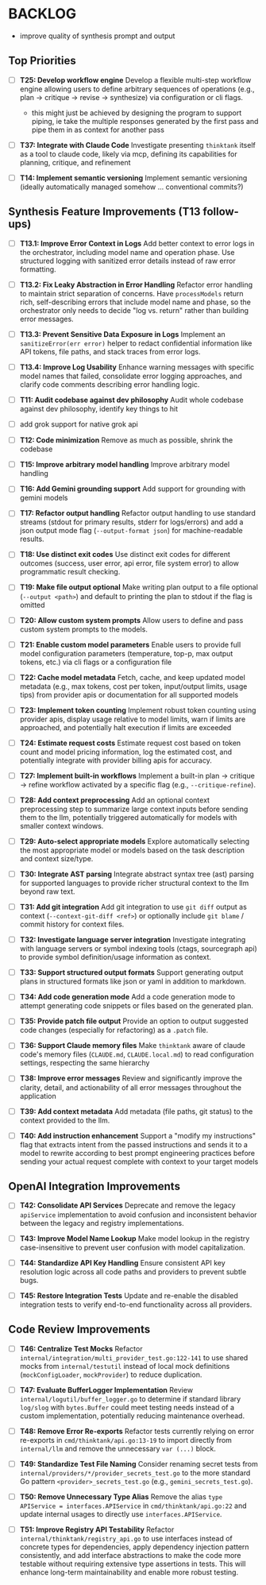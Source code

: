 # BACKLOG

- improve quality of synthesis prompt and output

## Top Priorities

- [ ] **T25: Develop workflow engine**
  Develop a flexible multi-step workflow engine allowing users to define arbitrary sequences of operations (e.g., plan -> critique -> revise -> synthesize) via configuration or cli flags.
  * this might just be achieved by designing the program to support piping, ie take the multiple responses generated by the first pass and pipe them in as context for another pass

- [ ] **T37: Integrate with Claude Code**
  Investigate presenting `thinktank` itself as a tool to claude code, likely via mcp, defining its capabilities for planning, critique, and refinement

- [ ] **T14: Implement semantic versioning**
  Implement semantic versioning (ideally automatically managed somehow ... conventional commits?)

## Synthesis Feature Improvements (T13 follow-ups)

- [ ] **T13.1: Improve Error Context in Logs**
  Add better context to error logs in the orchestrator, including model name and operation phase. Use structured logging with sanitized error details instead of raw error formatting.

- [ ] **T13.2: Fix Leaky Abstraction in Error Handling**
  Refactor error handling to maintain strict separation of concerns. Have `processModels` return rich, self-describing errors that include model name and phase, so the orchestrator only needs to decide "log vs. return" rather than building error messages.

- [ ] **T13.3: Prevent Sensitive Data Exposure in Logs**
  Implement an `sanitizeError(err error)` helper to redact confidential information like API tokens, file paths, and stack traces from error logs.

- [ ] **T13.4: Improve Log Usability**
  Enhance warning messages with specific model names that failed, consolidate error logging approaches, and clarify code comments describing error handling logic.

- [ ] **T11: Audit codebase against dev philosophy**
  Audit whole codebase against dev philosophy, identify key things to hit

- [ ] add grok support for native grok api

- [ ] **T12: Code minimization**
  Remove as much as possible, shrink the codebase

- [ ] **T15: Improve arbitrary model handling**
  Improve arbitrary model handling

- [ ] **T16: Add Gemini grounding support**
  Add support for grounding with gemini models

- [ ] **T17: Refactor output handling**
  Refactor output handling to use standard streams (stdout for primary results, stderr for logs/errors) and add a json output mode flag (`--output-format json`) for machine-readable results.

- [ ] **T18: Use distinct exit codes**
  Use distinct exit codes for different outcomes (success, user error, api error, file system error) to allow programmatic result checking.

- [ ] **T19: Make file output optional**
  Make writing plan output to a file optional (`--output <path>`) and default to printing the plan to stdout if the flag is omitted

- [ ] **T20: Allow custom system prompts**
  Allow users to define and pass custom system prompts to the models.

- [ ] **T21: Enable custom model parameters**
  Enable users to provide full model configuration parameters (temperature, top-p, max output tokens, etc.) via cli flags or a configuration file

- [ ] **T22: Cache model metadata**
  Fetch, cache, and keep updated model metadata (e.g., max tokens, cost per token, input/output limits, usage tips) from provider apis or documentation for all supported models

- [ ] **T23: Implement token counting**
  Implement robust token counting using provider apis, display usage relative to model limits, warn if limits are approached, and potentially halt execution if limits are exceeded

- [ ] **T24: Estimate request costs**
  Estimate request cost based on token count and model pricing information, log the estimated cost, and potentially integrate with provider billing apis for accuracy.

- [ ] **T27: Implement built-in workflows**
  Implement a built-in plan -> critique -> refine workflow activated by a specific flag (e.g., `--critique-refine`).

- [ ] **T28: Add context preprocessing**
  Add an optional context preprocessing step to summarize large context inputs before sending them to the llm, potentially triggered automatically for models with smaller context windows.

- [ ] **T29: Auto-select appropriate models**
  Explore automatically selecting the most appropriate model or models based on the task description and context size/type.

- [ ] **T30: Integrate AST parsing**
  Integrate abstract syntax tree (ast) parsing for supported languages to provide richer structural context to the llm beyond raw text.

- [ ] **T31: Add git integration**
  Add git integration to use `git diff` output as context (`--context-git-diff <ref>`) or optionally include `git blame` / commit history for context files.

- [ ] **T32: Investigate language server integration**
  Investigate integrating with language servers or symbol indexing tools (ctags, sourcegraph api) to provide symbol definition/usage information as context.

- [ ] **T33: Support structured output formats**
  Support generating output plans in structured formats like json or yaml in addition to markdown.

- [ ] **T34: Add code generation mode**
  Add a code generation mode to attempt generating code snippets or files based on the generated plan.

- [ ] **T35: Provide patch file output**
  Provide an option to output suggested code changes (especially for refactoring) as a `.patch` file.

- [ ] **T36: Support Claude memory files**
  Make `thinktank` aware of claude code's memory files (`CLAUDE.md`, `CLAUDE.local.md`) to read configuration settings, respecting the same hierarchy

- [ ] **T38: Improve error messages**
  Review and significantly improve the clarity, detail, and actionability of all error messages throughout the application

- [ ] **T39: Add context metadata**
  Add metadata (file paths, git status) to the context provided to the llm.

- [ ] **T40: Add instruction enhancement**
  Support a "modify my instructions" flag that extracts intent from the passed instructions and sends it to a model to rewrite according to best prompt engineering practices before sending your actual request complete with context to your target models
## OpenAI Integration Improvements

- [ ] **T42: Consolidate API Services**
  Deprecate and remove the legacy `apiService` implementation to avoid confusion and inconsistent behavior between the legacy and registry implementations.

- [ ] **T43: Improve Model Name Lookup**
  Make model lookup in the registry case-insensitive to prevent user confusion with model capitalization.

- [ ] **T44: Standardize API Key Handling**
  Ensure consistent API key resolution logic across all code paths and providers to prevent subtle bugs.

- [ ] **T45: Restore Integration Tests**
  Update and re-enable the disabled integration tests to verify end-to-end functionality across all providers.

## Code Review Improvements

- [ ] **T46: Centralize Test Mocks**
  Refactor `internal/integration/multi_provider_test.go:122-141` to use shared mocks from `internal/testutil` instead of local mock definitions (`mockConfigLoader`, `mockProvider`) to reduce duplication.

- [ ] **T47: Evaluate BufferLogger Implementation**
  Review `internal/logutil/buffer_logger.go` to determine if standard library `log/slog` with `bytes.Buffer` could meet testing needs instead of a custom implementation, potentially reducing maintenance overhead.

- [ ] **T48: Remove Error Re-exports**
  Refactor tests currently relying on error re-exports in `cmd/thinktank/api.go:13-19` to import directly from `internal/llm` and remove the unnecessary `var (...)` block.

- [ ] **T49: Standardize Test File Naming**
  Consider renaming secret tests from `internal/providers/*/provider_secrets_test.go` to the more standard Go pattern `<provider>_secrets_test.go` (e.g., `gemini_secrets_test.go`).

- [ ] **T50: Remove Unnecessary Type Alias**
  Remove the alias `type APIService = interfaces.APIService` in `cmd/thinktank/api.go:22` and update internal usages to directly use `interfaces.APIService`.

- [ ] **T51: Improve Registry API Testability**
  Refactor `internal/thinktank/registry_api.go` to use interfaces instead of concrete types for dependencies, apply dependency injection pattern consistently, and add interface abstractions to make the code more testable without requiring extensive type assertions in tests. This will enhance long-term maintainability and enable more robust testing.
